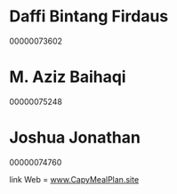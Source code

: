 Daffi Bintang Firdaus
==
00000073602

M. Aziz Baihaqi
==
00000075248

Joshua Jonathan
==
00000074760

link Web = www.CapyMealPlan.site
